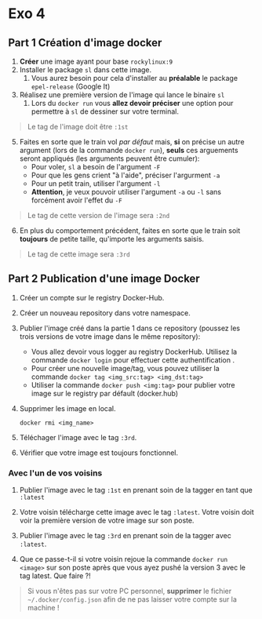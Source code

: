 # Exo 4

## Part 1 Création d'image docker

1. __Créer__ une image ayant pour base `rockylinux:9`
2. Installer le package `sl` dans cette image.
   1. Vous aurez besoin pour cela d'installer au **préalable** le package `epel-release` (Google It)
3. Réalisez une première version de l'image qui lance le binaire `sl`
   1. Lors du `docker run` vous __allez devoir préciser__ une option pour permettre à `sl` de dessiner sur votre terminal.

> Le tag de l'image doit être `:1st`

5. Faites en sorte que le train vol _par défaut_ mais, **si** on précise un autre argument (lors de la commande `docker run`), **seuls** ces arguements seront appliqués (les arguments peuvent être cumuler):
   - Pour voler, `sl` a besoin de l'argument `-F`
   - Pour que les gens crient "à l'aide", préciser l'argurment `-a`
   - Pour un petit train, utiliser l'argument `-l`
   - **Attention**, je veux pouvoir utiliser l'argument `-a` ou `-l` sans forcément avoir l'effet du `-F`

> Le tag de cette version de l'image sera `:2nd`

6. En plus du comportement précédent, faites en sorte que le train soit __toujours__ de petite taille, qu'importe les arguments saisis.

> Le tag de cette image sera `:3rd`

## Part 2 Publication d'une image Docker

1. Créer un compte sur le registry Docker-Hub.

2. Créer un nouveau repository dans votre namespace.

3. Publier l'image créé dans la partie 1 dans ce repository (poussez les trois versions de votre image dans le même repository):
   - Vous allez devoir vous logger au registry DockerHub. Utilisez la commande `docker login` pour effectuer cette authentification .
   - Pour créer une nouvelle image/tag, vous pouvez utiliser la commande `docker tag <img_src:tag> <img_dst:tag>`
   - Utiliser la commande `docker push <img:tag>` pour publier votre image sur le registry par défault (docker.hub)

4. Supprimer les image en local.

   `docker rmi <img_name>`

5. Téléchager l'image avec le tag `:3rd`.

6. Vérifier que votre image est toujours fonctionnel.

### Avec l'un de vos voisins

1. Publier l'image avec le tag `:1st` en prenant soin de la tagger en tant que `:latest`

2. Votre voisin télécharge cette image avec le tag `:latest`. Votre voisin doit voir la première version de votre image sur son poste.

3. Publier l'image avec le tag `:3rd` en prenant soin de la tagger avec `:latest`.

4. Que ce passe-t-il si votre voisin rejoue la commande `docker run <image>` sur son poste après que vous ayez pushé la version 3 avec le tag latest. Que faire ?!

> Si vous n'êtes pas sur votre PC personnel, **supprimer** le fichier `~/.docker/config.json` afin de ne pas laisser votre compte sur la machine !
